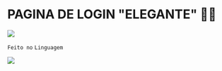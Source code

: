# PAGINA DE LOGIN "ELEGANTE" 🤜🤛

<img src= "https://user-images.githubusercontent.com/54097213/138948311-e8468593-39b6-4b35-92e9-47a618cf8563.png"/>

`Feito no`       `Linguagem`

<img src="https://user-images.githubusercontent.com/54097213/139076613-dba15db2-5381-4ae2-8bcd-b3646dafb0f9.gif"/>
